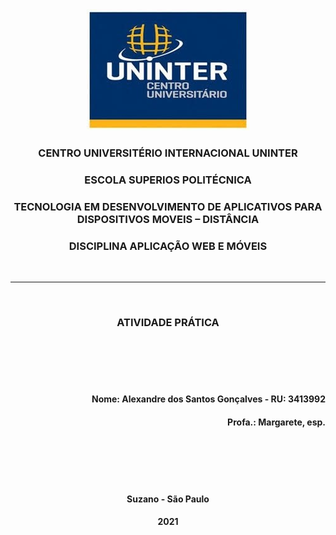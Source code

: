 
 <div align="center"><img src="img/logoUninter.jpg" alt="Logo da UNINTER" title="logoUninter"  /></div>

<h3 align="center">CENTRO UNIVERSITÉRIO INTERNACIONAL UNINTER</h3>
<h3 align="center">ESCOLA SUPERIOS POLITÉCNICA</h3>
<h3 align="center">TECNOLOGIA EM DESENVOLVIMENTO DE APLICATIVOS PARA DISPOSITIVOS MOVEIS – DISTÂNCIA</h3>
<h3 align="center">DISCIPLINA APLICAÇÃO WEB E MÓVEIS</h3>
</br>
<hr />
</br>
<h3 align="center"><b>ATIVIDADE PRÁTICA</b></h3>
</br></br></br></br>
<h4 align="right">Nome: Alexandre dos Santos Gonçalves - RU: 3413992</h4>
<h4 align="right">Profa.: Margarete, esp. </h4> 
</br></br></br></br>
<h4 align="center"><b>Suzano - São Paulo</b></h4>
<h4 align="center"><b>2021</b></h4>

